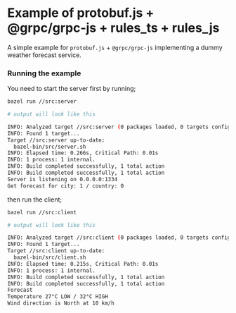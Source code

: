 # Example of protobuf.js + @grpc/grpc-js + rules_ts + rules_js

A simple example for `protobuf.js` + `@grpc/grpc-js` implementing a dummy weather forecast service.

### Running the example

You need to start the server first by running;

```bash
bazel run //src:server

# output will look like this

INFO: Analyzed target //src:server (0 packages loaded, 0 targets configured).
INFO: Found 1 target...
Target //src:server up-to-date:
  bazel-bin/src/server.sh
INFO: Elapsed time: 0.266s, Critical Path: 0.01s
INFO: 1 process: 1 internal.
INFO: Build completed successfully, 1 total action
INFO: Build completed successfully, 1 total action
Server is listening on 0.0.0.0:1334
Get forecast for city: 1 / country: 0
```

then run the client;

```bash
bazel run //src:client

# output will look like this

INFO: Analyzed target //src:client (0 packages loaded, 0 targets configured).
INFO: Found 1 target...
Target //src:client up-to-date:
  bazel-bin/src/client.sh
INFO: Elapsed time: 0.215s, Critical Path: 0.01s
INFO: 1 process: 1 internal.
INFO: Build completed successfully, 1 total action
INFO: Build completed successfully, 1 total action
Forecast
Temperature 27°C LOW / 32°C HIGH
Wind direction is North at 10 km/h
```
